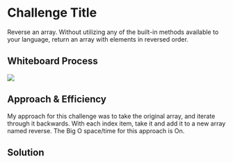 
# Challenge Title
Reverse an array. Without utilizing any of the built-in methods available to your language, return an array with elements in reversed order.

## Whiteboard Process
![](Screenshot%202024-04-01%20at%208.07.29 PM.png)

## Approach & Efficiency
My approach for this challenge was to take the original array, and iterate through it backwards. With each index item, take it and add it to a new array named reverse. The Big O space/time for this approach is On.

## Solution
<!-- Show how to run your code, and examples of it in action -->
